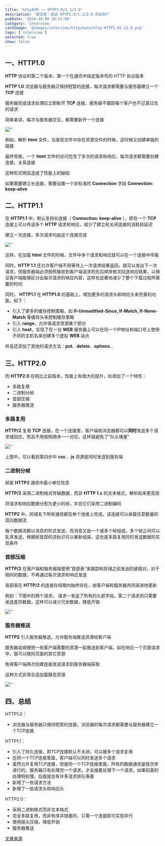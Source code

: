 ```yaml
---
title: 'http系列 —— HTTP1.0/1.1/2.0'
description: '面试官：说说 HTTP1.0/1.1/2.0 的区别?'
pubDate: '2024-10-09 20:21:00'
category: 'interview'
cardImage: '@images/interview/http/main/http-HTTP1.01.12.0.png'
tags: ['interview']
selected: true
show: false
---
```


## 一、HTTP1.0

**HTTP** 协议的第二个版本，第一个在通讯中指定版本号的 HTTP 协议版本

**HTTP 1.0** 浏览器与服务器只保持短暂的连接，每次请求都需要与服务器建立一个 **TCP** 连接

服务器完成请求处理后立即断开 **TCP** 连接，服务器不跟踪每个客户也不记录过去的请求

简单来讲，每次与服务器交互，都需要新开一个连接

![''](@images/interview/http/http-HTTP1.01.12.0/image.jpg)

例如，解析 **html** 文件，当发现文件中存在资源文件的时候，这时候又创建单独的链接

最终导致，一个 **html** 文件的访问包含了多次的请求和响应，每次请求都需要创建连接、关系连接

这种形式明显造成了性能上的缺陷

如果需要建立长连接，需要设置一个非标准的 **Connection** 字段 **Connection: keep-alive**

## 二、HTTP1.1

在 **HTTP1.1** 中，默认支持长连接（ **Connection: keep-alive** ），即在一个 **TCP** 连接上可以传送多个 **HTTP** 请求和响应，减少了建立和关闭连接的消耗和延迟

建立一次连接，多次请求均由这个连接完成

![''](@images/interview/http/http-HTTP1.01.12.0/image2.png)

这样，在加载 **html** 文件的时候，文件中多个请求和响应就可以在一个连接中传输

同时，**HTTP 1.1** 还允许客户端不用等待上一次请求结果返回，就可以发出下一次请求，但服务器端必须按照接收到客户端请求的先后顺序依次回送响应结果，以保证客户端能够区分出每次请求的响应内容，这样也显著地减少了整个下载过程所需要的时间

同时， **HTTP1.1** 在 **HTTP1.0** 的基础上，增加更多的请求头和响应头来完善的功能，如下：

- 引入了更多的缓存控制策略，如 **If-Unmodified-Since, If-Match, If-None-Match** 等缓存头来控制缓存策略
- 引入 **range**，允许值请求资源某个部分
- 引入 **host**，实现了在一台 **WEB** 服务器上可以在同一个IP地址和端口号上使用不同的主机名来创建多个虚拟 **WEB** 站点

并且还添加了其他的请求方法：**put**、**delete**、**options**...

## 三、HTTP2.0

而 **HTTP2.0** 在相比之前版本，性能上有很大的提升，如添加了一个特性：

- 多路复用
- 二进制分帧
- 首部压缩
- 服务器推送

### 多路复用

**HTTP/2** 复用 **TCP** 连接，在一个连接里，客户端和浏览器都可以**同时**发送多个请求或回应，而且不用按照顺序一一对应，这样就避免了”队头堵塞”

![''](@images/interview/http/http-HTTP1.01.12.0/image3.png)

上图中，可以看到第四步中 **css** 、**js** 资源是同时发送到服务端

### 二进制分帧

帧是 **HTTP2** 通信中最小单位信息

**HTTP/2** 采用二进制格式传输数据，而非 **HTTP 1.x** 的文本格式，解析起来更高效

将请求和响应数据分割为更小的帧，并且它们采用二进制编码

**HTTP2** 中，同域名下所有通信都在单个连接上完成，该连接可以承载任意数量的双向数据流

每个数据流都以消息的形式发送，而消息又由一个或多个帧组成。多个帧之间可以乱序发送，根据帧首部的流标识可以重新组装，这也是多路复用同时发送数据的实现条件

### 首部压缩

**HTTP/2** 在客户端和服务器端使用“首部表”来跟踪和存储之前发送的键值对，对于相同的数据，不再通过每次请求和响应发送

首部表在 **HTTP/2** 的连接存续期内始终存在，由客户端和服务器共同渐进地更新

例如：下图中的两个请求， 请求一发送了所有的头部字段，第二个请求则只需要发送差异数据，这样可以减少冗余数据，降低开销

![''](@images/interview/http/http-HTTP1.01.12.0/image4.png)

### 服务器推送

**HTTP2** 引入服务器推送，允许服务端推送资源给客户端

服务器会顺便把一些客户端需要的资源一起推送到客户端，如在响应一个页面请求中，就可以随同页面的其它资源

免得客户端再次创建连接发送请求到服务器端获取

这种方式非常合适加载静态资源

![''](@images/interview/http/http-HTTP1.01.12.0/image5.png)

## 四、总结

HTTP1.0：

- 浏览器与服务器只保持短暂的连接，浏览器的每次请求都需要与服务器建立一个TCP连接

HTTP1.1：

- 引入了持久连接，即TCP连接默认不关闭，可以被多个请求复用
- 在同一个TCP连接里面，客户端可以同时发送多个请求
- 虽然允许复用TCP连接，但是同一个TCP连接里面，所有的数据通信是按次序进行的，服务器只有处理完一个请求，才会接着处理下一个请求。如果前面的处理特别慢，后面就会有许多请求排队等着
- 新增了一些请求方法
- 新增了一些请求头和响应头

HTTP2.0：

- 采用二进制格式而非文本格式
- 完全多路复用，而非有序并阻塞的、只需一个连接即可实现并行
- 使用报头压缩，降低开销
- 服务器推送

[文章来源](https://vue3js.cn/interview/http/1.0_1.1_2.0.html)
